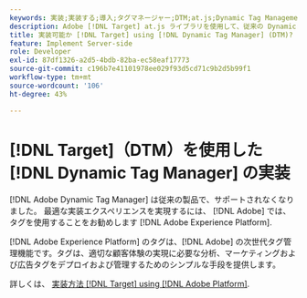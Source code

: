 ```yaml
---
keywords: 実装;実装する;導入;タグマネージャー;DTM;at.js;Dynamic Tag Management
description: Adobe [!DNL Target] at.js ライブラリを使用して、従来の Dynamic Tag Management(DTM) を使用する必要があります。 タグ [!DNL Adobe Experience Platform] は、 [!DNL Target].
title: 実装可能か [!DNL Target] using [!DNL Dynamic Tag Manager] (DTM)?
feature: Implement Server-side
role: Developer
exl-id: 87df1326-a2d5-4bdb-82ba-ec58eaf17773
source-git-commit: c196b7e41101978ee029f93d5cd71c9b2d5b99f1
workflow-type: tm+mt
source-wordcount: '106'
ht-degree: 43%

---
```


# [!DNL Target]（DTM）を使用した [!DNL Dynamic Tag Manager] の実装

[!DNL Adobe Dynamic Tag Manager] は従来の製品で、サポートされなくなりました。 最適な実装エクスペリエンスを実現するには、 [!DNL Adobe] では、タグを使用することをお勧めします [!DNL Adobe Experience Platform].

[!DNL Adobe Experience Platform] のタグは、[!DNL Adobe] の次世代タグ管理機能です。タグは、適切な顧客体験の実現に必要な分析、マーケティングおよび広告タグをデプロイおよび管理するためのシンプルな手段を提供します。

詳しくは、 [実装方法 [!DNL Target] using [!DNL Adobe Platform]](https://developer.adobe.com/target/implement/client-side/atjs/how-to-deployatjs/implement-target-using-adobe-launch/).

